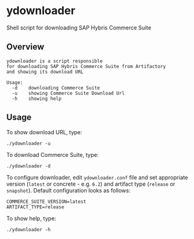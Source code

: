 # ydownloader
Shell script for downloading SAP Hybris Commerce Suite

Overview
--------

```
ydownloader is a script responsible
for downloading SAP Hybris Commerce Suite from Artifactory
and showing its download URL

Usage:
  -d    downloading Commerce Suite
  -u    showing Commerce Suite Download Url
  -h    showing help
```

Usage
-----

To show download URL, type:

```shell
./ydownloader -u
```

To download Commerce Suite, type:

```shell
./ydownloader -d
```

To configure downloader, edit `ydownloader.conf` file and set appropriate version (`latest` or concrete - e.g. `6.2`) and artifact type (`release` or `snapshot`). Default configuration looks as follows:

```
COMMERCE_SUITE_VERSION=latest
ARTIFACT_TYPE=release
```

To show help, type:

```
./ydownloader -h
```
